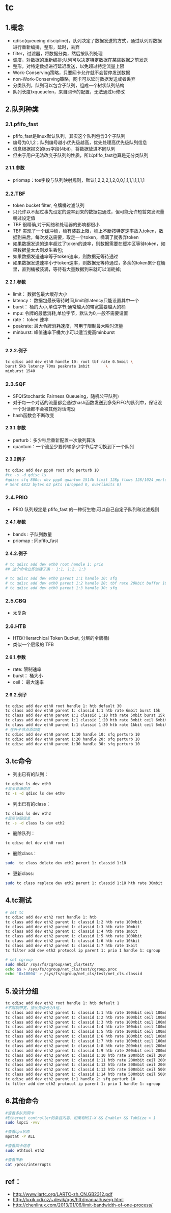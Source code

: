 # tc 

## 1.概念

- qdisc(queueing discipline)，队列决定了数据发送的方式，通过队列对数据进行重新编排，整形，延时，丢弃
- filter，过滤器，将数据分类，然后按队列处理
- 调度，对数据的重新编排;队列可以决定特定数据在某些数据之前发送
- 整形，对特定数据进行延迟发送，以免超过特定流量上限
- Work-Conserving策略，只要网卡允许就不会暂停发送数据
- non-Work-Conserving策略，网卡可以延时数据发送或者丢弃
- 分类队列，队列可以包含子队列，组成一个树状队列结构
- 队列长度txqueuelen，来自网卡的配置，无法通过tc修改

## 2.队列种类

### 2.1.pfifo_fast
- pfifo_fast是linux默认队列，其实这个队列包含3个子队列
- 编号为0,1,2；队列编号越小优先级越高，优先处理高优先级队列信息
- 信息根据报文的tos字段(4bit)，将数据放进不同队列
- 但由于用户无法改变子队列的性质，所以pfifo_fast也算是无分类队列
#### 2.1.1.参数
- priomap：tos字段与队列映射规则，默认1,2,2,2,1,2,0,0,1,1,1,1,1,1,1,1 

### 2.2.TBF
- token bucket filter, 令牌桶过滤队列
- 只允许以不超过事先设定的速率到来的数据包通过，但可能允许短暂突发流量朝过设定值
- TBF 很精确,对于网络和处理器的影响都很小
- TBF 实现了一个缓冲桶，桶有装载上限，桶上不断按特定速率放入token，数据到来后，每次发送需要，取走一个token，桶满了就丢弃token
- 如果数据发送的速率超过了token的速率，则数据需要在缓冲区等待token，如果数据量太大则发生丢包;
- 如果数据发送速率等于token速率，则数据无等待通过
- 如果数据发送速率小于token速率，则数据无等待通过，多余的token累计在桶里，直到桶被装满，等待有大量数据到来就可以消耗掉;

#### 2.2.1.参数
- limit： 数据包最大缓存大小
- latency： 数据包最长等待时间,limit和latency只能设置其中一个
- burst： 桶的大小,单位字节;通常越大的带宽需要越大的桶
- mpu: 令牌的最低消耗,单位字节，默认为0,一般不需要设置
- rate： token 速率
- peakrate: 最大令牌消耗速度，可用于限制最大瞬时流量
- minburst: 峰值速率下桶大小可以适当提高minburst
- 
#### 2.2.2.例子
```sh
tc qdisc add dev eth0 handle 10: root tbf rate 0.5mbit \ 
burst 5kb latency 70ms peakrate 1mbit       \ 
minburst 1540
```

### 2.3.SQF
- SFQ(Stochastic Fairness Queueing，随机公平队列)
- 对于每一个对话的流量都会通过hash函数发送到多条FIFO的队列中，保证没一个对话都不会被其他对话淹没
- hash函数会不断改变

#### 2.3.1.参数
- perturb：多少秒后重新配置一次散列算法
- quantum：一个流至少要传输多少字节后才切换到下一个队列

#### 2.3.2例子
```sh
tc qdisc add dev ppp0 root sfq perturb 10
#tc -s -d qdisc ls
#qdisc sfq 800c: dev ppp0 quantum 1514b limit 128p flows 128/1024 perturb 10sec
# Sent 4812 bytes 62 pkts (dropped 0, overlimits 0) 
```

### 2.4.PRIO
- PRIO 队列规定是 pfifo_fast 的一种衍生物,可以自己自定子队列和过滤规则

#### 2.4.1.参数
- bands : 子队列数量
- priomap : 同pfifo_fast

#### 2.4.2.例子
```sh
# tc qdisc add dev eth0 root handle 1: prio
## 这个命令立即创建了类： 1:1, 1:2, 1:3

# tc qdisc add dev eth0 parent 1:1 handle 10: sfq
# tc qdisc add dev eth0 parent 1:2 handle 20: tbf rate 20kbit buffer 1600 limit 3000
# tc qdisc add dev eth0 parent 1:3 handle 30: sfq 
```

### 2.5.CBQ
- 太复杂

### 2.6.HTB
- HTB(Hierarchical Token Bucket, 分层的令牌桶)
- 类似一个层级的 TFB 

#### 2.6.1.参数
- rate: 限制速率
- burst： 桶大小
- ceil： 最大速率

#### 2.6.2.例子
```sh
tc qdisc add dev eth0 root handle 1: htb default 30
tc class add dev eth0 parent 1: classid 1:1 htb rate 6mbit burst 15k
tc class add dev eth0 parent 1:1 classid 1:10 htb rate 5mbit burst 15k
tc class add dev eth0 parent 1:1 classid 1:20 htb rate 3mbit ceil 6mbit burst 15k
tc class add dev eth0 parent 1:1 classid 1:30 htb rate 1kbit ceil 6mbit burst 15k 
# 在叶子节点添加类
tc qdisc add dev eth0 parent 1:10 handle 10: sfq perturb 10
tc qdisc add dev eth0 parent 1:20 handle 20: sfq perturb 10
tc qdisc add dev eth0 parent 1:30 handle 30: sfq perturb 10 
```

## 3.tc命令

- 列出已有的队列：
```sh
tc qdisc ls dev eth0
#显示详细信息
tc -s -d qdisc ls dev eth0
```

- 列出已有的class：
```sh
tc class ls dev eth2
#显示详细信息
tc -s -d class ls dev eth2
```

- 删除队列：
```sh
tc qdisc del dev eth0 root
```

- 删除class：
```sh
sudo  tc class delete dev eth2 parent 1: classid 1:18
```

- 更新class:
```sh
sudo tc class replace dev eth2 parent 1: classid 1:18 htb rate 30mbit
``` 

## 4.tc测试
```sh
# set tc
tc qdisc add dev eth2 root handle 1: htb
tc class add dev eth2 parent 1: classid 1:2 htb rate 100mbit
tc class add dev eth2 parent 1: classid 1:3 htb rate 10mbit
tc class add dev eth2 parent 1: classid 1:4 htb rate 1mbit
tc class add dev eth2 parent 1: classid 1:5 htb rate 100kbit
tc class add dev eth2 parent 1: classid 1:6 htb rate 10kbit
tc class add dev eth2 parent 1: classid 1:7 htb rate 1kbit
tc filter add dev eth2 protocol ip parent 1: prio 1 handle 1: cgroup

# set cgroup
sudo mkdir /sys/fs/cgroup/net_cls/test/
echo $$ > /sys/fs/cgroup/net_cls/test/cgroup.proc
echo '0x10004' > /sys/fs/cgroup/net_cls/test/net_cls.classid 
```

## 5.设计分组
```sh
tc qdisc add dev eth2 root handle 1: htb default 1
#不限制带宽，按优先级分为3组，
tc class add dev eth2 parent 1: classid 1:1 htb rate 100mbit ceil 100mbit prio 1
tc class add dev eth2 parent 1: classid 1:2 htb rate 100mbit ceil 100mbit prio 1
tc class add dev eth2 parent 1: classid 1:3 htb rate 100mbit ceil 100mbit prio 1
tc class add dev eth2 parent 1: classid 1:4 htb rate 100mbit ceil 100mbit prio 1
tc class add dev eth2 parent 1: classid 1:5 htb rate 100mbit ceil 100mbit prio 1
tc class add dev eth2 parent 1: classid 1:6 htb rate 100mbit ceil 100mbit prio 1
tc class add dev eth2 parent 1: classid 1:7 htb rate 100mbit ceil 100mbit prio 1
tc class add dev eth2 parent 1: classid 1:8 htb rate 200mbit ceil 200mbit prio 1
tc class add dev eth2 parent 1: classid 1:9 htb rate 200mbit ceil 200mbit prio 1
tc class add dev eth2 parent 1: classid 1:10 htb rate 200mbit ceil 200mbit prio 1
tc class add dev eth2 parent 1: classid 1:11 htb rate 200mbit ceil 200mbit prio 1
tc class add dev eth2 parent 1: classid 1:12 htb rate 200mbit ceil 200mbit prio 1
tc class add dev eth2 parent 1: classid 1:13 htb rate 500mbit ceil 500mbit prio 1
tc class add dev eth2 parent 1: classid 1:14 htb rate 500mbit ceil 500mbit prio 1
tc qdisc add dev eth2 parent 1:1 handle 2: sfq perturb 10
tc filter add dev eth2 protocol ip parent 1: prio 1 handle 1: cgroup
```

## 6.其他命令
```sh
#查看多队列网卡
#Ethernet controller的条目内容，如果有MSI-X && Enable+ && TabSize > 1
sudo lspci -vvv
```
```sh
#查看cpu状态
mpstat -P ALL
```
```sh
#查看网卡信息
sudo ethtool eth2
```
```sh
#查看中断
cat /proc/interrupts
```

## ref：
- http://www.lartc.org/LARTC-zh_CN.GB2312.pdf
- http://luxik.cdi.cz/~devik/qos/htb/manual/userg.html
- http://chenlinux.com/2013/01/06/limit-bandwidth-of-one-process/
